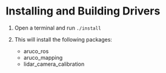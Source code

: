 # Installing and Building Drivers
1) Open a terminal and run ```./install```

2) This will install the following packages:
	* aruco_ros
	* aruco_mapping
	* lidar_camera_calibration